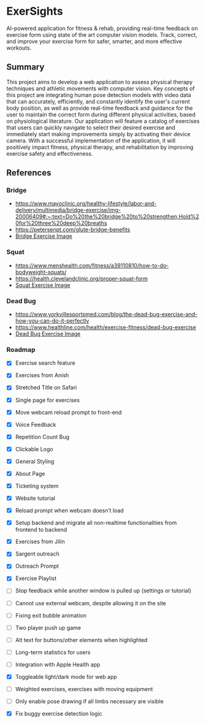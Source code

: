 # ExerSights
AI-powered application for fitness & rehab, providing real-time feedback on exercise form using state of the art computer vision models. Track, correct, and improve your exercise form for safer, smarter, and more effective workouts.

## Summary
This project aims to develop a web application to assess physical therapy techniques and athletic movements with computer vision. Key concepts of this project are integrating human pose detection models with video data that can accurately, efficiently, and constantly identify the user's current body position, as well as provide real-time feedback and guidance for the user to maintain the correct form during different physical activities, based on physiological literature. Our application will feature a catalog of exercises that users can quickly navigate to select their desired exercise and immediately start making improvements simply by activating their device camera. With a successful implementation of the application, it will positively impact fitness, physical therapy, and rehabilitation by improving exercise safety and effectiveness.

## References

### Bridge
- https://www.mayoclinic.org/healthy-lifestyle/labor-and-delivery/multimedia/bridge-exercise/img-20006409#:~:text=Do%20the%20bridge%20to%20strengthen,Hold%20for%20three%20deep%20breaths
- https://petersenpt.com/glute-bridge-benefits
- [Bridge Exercise Image](https://stock.adobe.com/search?gallery_id=PIZqUkvxu7qhznwP72OzFum6F4eyV4ek&filters%5Bcontent_type%3Aphoto%5D=1&filters%5Bcontent_type%3Aillustration%5D=1&filters%5Bcontent_type%3Azip_vector%5D=1&filters%5Bcontent_type%3Avideo%5D=1&filters%5Bcontent_type%3Atemplate%5D=1&filters%5Bcontent_type%3A3d%5D=1&filters%5Bcontent_type%3Aaudio%5D=0&filters%5Binclude_stock_enterprise%5D=0&filters%5Bis_editorial%5D=0&filters%5Bcontent_type%3Aimage%5D=1&order=relevance&search_page=2&get_facets=0&search_type=pagination&asset_id=208087907)

### Squat

-   https://www.menshealth.com/fitness/a39110810/how-to-do-bodyweight-squats/
-   https://health.clevelandclinic.org/proper-squat-form
-   [Squat Exercise Image](https://www.sapphirephysicaltherapy.com/blog/bone-health-aug-2023)

### Dead Bug

-   https://www.yorkvillesportsmed.com/blog/the-dead-bug-exercise-and-how-you-can-do-it-perfectly
-   https://www.healthline.com/health/exercise-fitness/dead-bug-exercise
-   [Dead Bug Exercise Image](https://camsportsperformancetrainingblog.com/2016/07/18/dead-bug-anti-rotation-band-press/)


### Roadmap
- [x] Exercise search feature
- [x] Exercises from Anish
- [x] Stretched Title on Safari
- [x] Single page for exercises
- [x] Move webcam reload prompt to front-end
- [x] Voice Feedback
- [x] Repetition Count Bug
- [x] Clickable Logo
- [x] General Styling
- [x] About Page
- [x] Ticketing system
- [x] Website tutorial
- [x] Reload prompt when webcam doesn’t load
- [x] Setup backend and migrate all non-realtime functionalities from frontend to backend
- [x] Exercises from Jilin
- [x] Sargent outreach
- [x] Outreach Prompt
- [x] Exercise Playlist
- [ ] Stop feedback while another window is pulled up (settings or tutorial)
- [ ] Cannot use external webcam, despite allowing it on the site
- [ ] Fixing exit bubble animation
- [ ] Two player push up game
- [ ] Alt text for buttons/other elements when highlighted
- [ ] Long-term statistics for users
- [ ] Integration with Apple Health app
- [x] Toggleable light/dark mode for web app
- [ ] Weighted exercises, exercises with moving equipment
- [ ] Only enable pose drawing if all limbs necessary are visible
- [x] Fix buggy exercise detection logic

